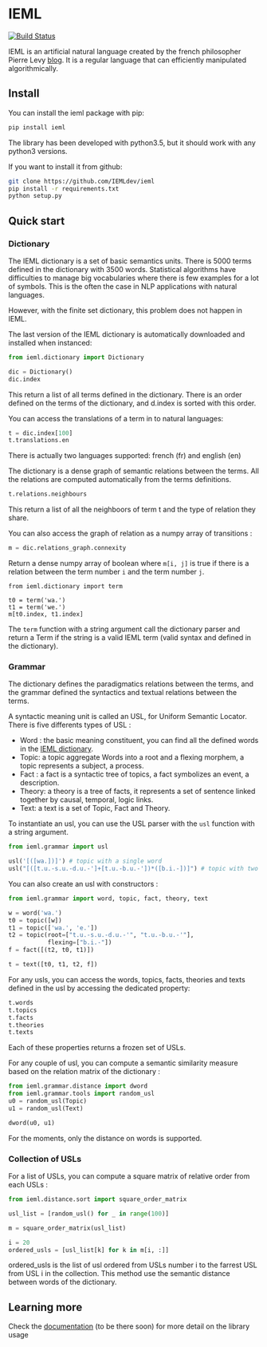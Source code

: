 # IEML
[![Build Status](https://travis-ci.org/IEMLdev/ieml.svg?branch=master)](https://travis-ci.org/IEMLdev/ieml)


IEML is an artificial natural language created by the french philosopher Pierre Levy [blog](https://pierrelevyblog.com/).
It is a regular language that can efficiently manipulated algorithmically.


## Install

You can install the ieml package with pip:
```bash
pip install ieml
```
The library has been developed with python3.5, but it should work with any python3 versions.

If you want to install it from github:
```bash
git clone https://github.com/IEMLdev/ieml
pip install -r requirements.txt
python setup.py
```
## Quick start

### Dictionary

The IEML dictionary is a set of basic semantics units. There is 5000 terms defined in the dictionary with 
3500 words. Statistical algorithms have difficulties to manage big vocabularies where there is few examples 
for a lot of symbols. This is the often the case in NLP applications with natural languages.

However, with the finite set dictionary, this problem does not happen in IEML.   

The last version of the IEML dictionary is automatically downloaded and installed when instanced:
```python
from ieml.dictionary import Dictionary

dic = Dictionary()
dic.index
```
This return a list of all terms defined in the dictionary.
There is an order defined on the terms of the dictionary, and d.index is
sorted with this order. 

You can access the translations of a term in to natural languages:
 ```python
t = dic.index[100]
t.translations.en
```
There is actually two languages supported: french (fr) and english (en)


The dictionary is a dense graph of semantic relations between the terms.
All the relations are computed automatically from the terms definitions.
```python
t.relations.neighbours
```
This return a list of all the neighboors of term t and the type of relation they share.

You can also access the graph of relation as a numpy array of transitions :
```python
m = dic.relations_graph.connexity
```
Return a dense numpy array of boolean where `m[i, j]` is true if there is a relation 
between the term number `i` and the term number `j`.
```
from ieml.dictionary import term

t0 = term('wa.')
t1 = term('we.')
m[t0.index, t1.index]
```

The `term` function with a string argument call the dictionary parser and
return a Term if the string is a valid IEML term (valid syntax and defined in the dictionary).


### Grammar

The dictionary defines the paradigmatics relations between the terms,
and the grammar defined the syntactics and textual relations between the terms.


A syntactic meaning unit is called an USL, for Uniform Semantic Locator. 
There is five differents types of USL :
 - Word : the basic meaning constituent, you can find all the defined words in the [IEML dictionary](https://dictionary.ieml.io).  
 - Topic: a topic aggregate Words into a root and a flexing morphem, a topic represents a subject, a process. 
 - Fact : a fact is a syntactic tree of topics, a fact symbolizes an event, a description.
 - Theory: a theory is a tree of facts, it represents a set of sentence linked together by causal, temporal, logic links. 
 - Text: a text is a set of Topic, Fact and Theory.

To instantiate an usl, you can use the USL parser with the `usl` function
with a string argument.

```python
from ieml.grammar import usl

usl('[([wa.])]') # topic with a single word
usl("[([t.u.-s.u.-d.u.-']+[t.u.-b.u.-'])*([b.i.-])]") # topic with two words in his root morphem and one in flexing 
```

You can also create an usl with constructors :
```python
from ieml.grammar import word, topic, fact, theory, text

w = word('wa.')
t0 = topic([w])
t1 = topic(['wa.', 'e.'])
t2 = topic(root=["t.u.-s.u.-d.u.-'", "t.u.-b.u.-'"], 
           flexing=["b.i.-"])
f = fact([(t2, t0, t1)])

t = text([t0, t1, t2, f])
```

For any usls, you can access the words, topics, facts, theories and texts defined 
in the usl by accessing the dedicated property:

```python
t.words
t.topics
t.facts
t.theories
t.texts
```
Each of these properties returns a frozen set of USLs.

For any couple of usl, you can compute a semantic similarity measure based on the 
relation matrix of the dictionary :
```python
from ieml.grammar.distance import dword
from ieml.grammar.tools import random_usl
u0 = random_usl(Topic)
u1 = random_usl(Text)

dword(u0, u1)
```

For the moments, only the distance on words is supported.

### Collection of USLs
For a list of USLs, you can compute a square matrix of relative order from each USLs :
```python
from ieml.distance.sort import square_order_matrix

usl_list = [random_usl() for _ in range(100)]

m = square_order_matrix(usl_list)

i = 20
ordered_usls = [usl_list[k] for k in m[i, :]]
```
ordered_usls is the list of usl ordered from USLs number i to the farrest USL from USL i in the collection.
This method use the semantic distance between words of the dictionary.

## Learning more

Check the [documentation](http://ieml.readthedocs.io/en/latest/index.html) (to be there soon) for more detail on the library usage

 
 
